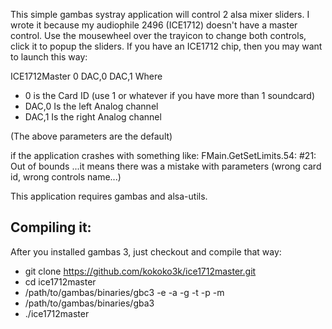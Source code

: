 This simple gambas systray application will control 2 alsa mixer sliders.
I wrote it because my audiophile 2496 (ICE1712) doesn't have a master control.
Use the mousewheel over the trayicon to change both controls, click it to popup the sliders.
If you have an ICE1712 chip, then you may want to launch this way:

ICE1712Master 0 DAC,0 DAC,1
Where 
- 0 is the Card ID (use 1 or whatever if you have more than 1 soundcard)
- DAC,0 Is the left Analog channel
- DAC,1 Is the right Analog channel

(The above parameters are the default)

if the application crashes with something like: 
	FMain.GetSetLimits.54: #21: Out of bounds
...it means there was a mistake with parameters (wrong card id, wrong controls name...)



This application requires gambas and alsa-utils.

Compiling it:
-----------------------------
After you installed gambas 3, just checkout and compile that way:

- git clone https://github.com/kokoko3k/ice1712master.git
- cd ice1712master
- /path/to/gambas/binaries/gbc3 -e -a -g -t -p -m
- /path/to/gambas/binaries/gba3
- ./ice1712master 
